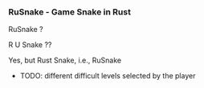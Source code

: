 ### RuSnake - Game Snake in Rust

RuSnake ?

R U Snake ??

Yes, but Rust Snake, i.e., RuSnake

- TODO: different difficult levels selected by the player